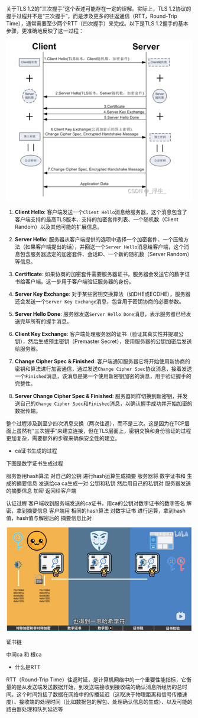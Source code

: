 关于TLS 1.2的“三次握手”这个表述可能存在一定的误解。实际上，TLS 1.2协议的握手过程并不是“三次握手”，而是涉及更多的往返通信（RTT，Round-Trip Time），通常需要至少两个RTT（四次握手）来完成。以下是TLS 1.2握手的基本步骤，更准确地反映了这一过程：


![](../imgs//TLS三次握手.png)

1. **Client Hello**: 客户端发送一个`Client Hello`消息给服务器，这个消息包含了客户端支持的最高TLS版本、支持的加密套件列表、一个随机数（Client Random）以及其他可能的扩展信息。

2. **Server Hello**: 服务器从客户端提供的选项中选择一个加密套件、一个压缩方法（如果客户端提出的话），并回送一个`Server Hello`消息给客户端，这个消息包含服务器选定的加密套件、会话ID、一个新的随机数（Server Random）等信息。

3. **Certificate**: 如果协商的加密套件需要服务器证书，服务器会发送它的数字证书给客户端。这一步用于客户端验证服务器的身份。

4. **Server Key Exchange**: 对于某些密钥交换算法（如DHE或ECDHE），服务器还会发送一个`Server Key Exchange`消息，包含用于密钥协商的必要参数。

5. **Server Hello Done**: 服务器发送`Server Hello Done`消息，表示服务器已经发送完毕所有的握手消息。

6. **Client Key Exchange**: 客户端处理服务器的证书（验证其真实性并提取公钥），然后生成预主密钥（Premaster Secret），使用服务器的公钥加密后发送给服务器。

7. **Change Cipher Spec & Finished**: 客户端通知服务器它将开始使用新协商的密钥和算法进行加密通信，通过发送`Change Cipher Spec`协议消息，接着发送一个`Finished`消息，该消息是第一个使用新密钥加密的消息，用于验证握手的完整性。

8. **Server Change Cipher Spec & Finished**: 服务器同样切换到新密钥，并发送自己的`Change Cipher Spec`和`Finished`消息，以确认握手成功并开始加密的数据传输。

整个过程涉及到至少四次消息交换（两次往返），而不是三次。这是因为在TCP层面上虽然有“三次握手”来建立连接，但在TLS层面上，密钥交换和身份验证的过程更加复杂，需要额外的步骤来确保安全性的建立。


- ca证书生成的过程

下图是数字证书生成过程

服务器用hash算法 对自己的公钥 进行hash运算生成摘要
服务器将 数字证书和 生成的摘要信息 发送给ca 
ca生成一对 公钥和私钥 然后用自己的私钥对 服务器发送的摘要信息 加密 返回给客户端

认证过程
客户端收到服务端发送的ca证书，用ca的公钥对数字证书的数字签名 解密，拿到摘要信息
客户端用 相同的hash算法 对数字证书 进行运算，拿到hash值，hash值与解密后的 摘要信息比对

![img](../imgs/CA认证过程%202.png)

证书链

中间ca 和 根ca

- 什么是RTT

RTT（Round-Trip Time）往返时延，是计算机网络中的一个重要性能指标，它衡量的是从发送端发送数据开始，到发送端接收到接收端的确认消息所经历的总时间。这个时间包括了数据在网络中的传播延迟（这取决于物理距离和信号传播速度）、接收端的处理时间（比如数据包的解包、处理确认信息的生成）、以及可能的路由器处理和队列延迟等


